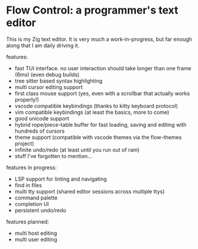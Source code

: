 # Flow Control: a programmer's text editor

This is my Zig text editor. It is very much a work-in-progress, but far enough along that I am daily driving it.

features:
- fast TUI interface. no user interaction should take longer than one frame (6ms) (even debug builds)
- tree sitter based syntax highlighting
- multi cursor editing support
- first class mouse support (yes, even with a scrollbar that actually works properly!)
- vscode compatible keybindings (thanks to kitty keyboard protocol)
- vim compatible keybindings (at least the basics, more to come)
- good unicode support
- hybrid rope/piece-table buffer for fast loading, saving and editing with hundreds of cursors
- theme support (compatible with vscode themes via the flow-themes project)
- infinite undo/redo (at least until you run out of ram)
- stuff I've forgotten to mention...

features in progress:
- LSP support for linting and navigating
- find in files
- multi tty support (shared editor sessions across multiple ttys)
- command palette
- completion UI
- persistent undo/redo

features planned:
- multi host editing
- multi user editing
